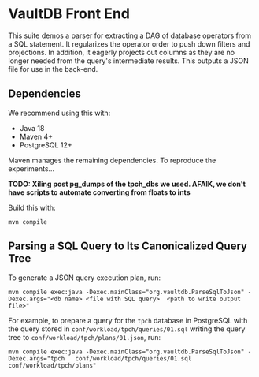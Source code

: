 # VaultDB Front End

This suite demos a parser for extracting a DAG of database operators from a SQL statement.   It regularizes the operator order to push down filters and projections.  In addition, it eagerly projects out columns as they are no longer needed from the query's intermediate results.  This outputs a JSON file for use in the back-end.


## Dependencies

We recommend using this with:
* Java 18
* Maven 4+
* PostgreSQL 12+

Maven manages the remaining dependencies.  To reproduce the experiments...


**TODO: Xiling post pg_dumps of the tpch_dbs we used.  AFAIK, we don't have scripts to automate converting from floats to ints**


Build this with:

```
mvn compile
```
## Parsing a SQL Query to Its Canonicalized Query Tree


To generate a JSON query execution plan, run:
```
mvn compile exec:java -Dexec.mainClass="org.vaultdb.ParseSqlToJson" -Dexec.args="<db name> <file with SQL query>  <path to write output file>"
```

For example, to prepare a query for the `tpch` database in PostgreSQL with the query stored in `conf/workload/tpch/queries/01.sql` writing the query tree to `conf/workload/tpch/plans/01.json`, run:

```
mvn compile exec:java -Dexec.mainClass="org.vaultdb.ParseSqlToJson" -Dexec.args="tpch   conf/workload/tpch/queries/01.sql  conf/workload/tpch/plans"
```
